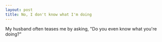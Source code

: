 ```yaml
---
layout: post
title: No, I don't know what I'm doing
---
```


My husband often teases me by asking, "Do you even know what you're doing?"
